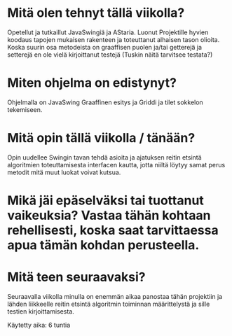 
# Mitä olen tehnyt tällä viikolla?
Opetellut ja tutkaillut JavaSwingiä ja AStaria. Luonut Projektille hyvien koodaus tapojen mukaisen rakenteen ja toteuttanut alhaisen tason olioita. Koska suurin osa metodeista on graaffisen puolen ja/tai getterejä ja setterejä en ole vielä kirjoittanut testejä (Tuskin näitä tarvitsee testata?)
# Miten ohjelma on edistynyt?
Ohjelmalla on JavaSwing Graaffinen esitys ja Griddi ja tilet sokkelon tekemiseen. 
# Mitä opin tällä viikolla / tänään?
Opin uudellee Swingin tavan tehdä asioita ja ajatuksen reitin etsintä algoritmien toteuttamisesta interfacen kautta, jotta niiltä löytyy samat perus metodit mitä muut luokat voivat kutsua.
# Mikä jäi epäselväksi tai tuottanut vaikeuksia? Vastaa tähän kohtaan rehellisesti, koska saat tarvittaessa apua tämän kohdan perusteella.
# Mitä teen seuraavaksi?
Seuraavalla viikolla minulla on enemmän aikaa panostaa tähän projektiin ja lähden liikkeelle reitin etsintä algoritmin toiminnan määrittelystä ja sille testien kirjoittamisesta.

Käytetty aika: 6 tuntia
